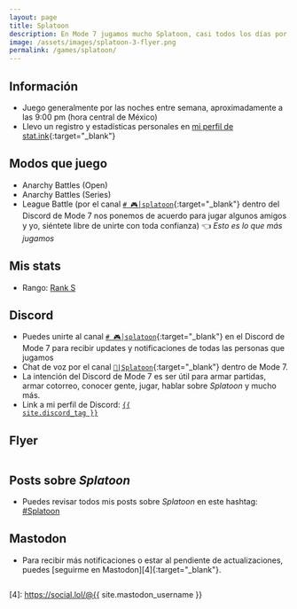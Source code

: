 ```yaml
---
layout: page
title: Splatoon
description: En Mode 7 jugamos mucho Splatoon, casi todos los días por las noches.
image: /assets/images/splatoon-3-flyer.png
permalink: /games/splatoon/
---
```


<div class="row">
<div class="col-sm-6">

## <i class="fa-solid fa-circle-info"></i> Información

- Juego generalmente por las noches entre semana, aproximadamente a las 9:00 pm (hora central de México)
- Llevo un registro y estadísticas personales en [mi perfil de stat.ink][3]{:target="_blank"}

## <i class="fa-solid fa-gamepad"></i> Modos que juego

- Anarchy Battles (Open)
- Anarchy Battles (Series)
- League Battle (por el canal [`# 🎮│splatoon`][1]{:target="_blank"} dentro del Discord de Mode 7 nos ponemos de acuerdo para jugar algunos amigos y yo, siéntete libre de unirte con toda confianza) 👈 *Esto es lo que más jugamos*

## <i class="fa-solid fa-chart-column"></i> Mis stats

- Rango: <a href="https://stat.ink/@mijo/spl3" class="badge badge-dark" target="_blank">Rank S</a>

## <i class="fa-brands fa-discord"></i> Discord

- Puedes unirte al canal [`# 🎮│splatoon`][1]{:target="_blank"} en el Discord de Mode 7 para recibir updates y notificaciones de todas las personas que jugamos
- Chat de voz por el canal [`🦑|Splatoon`][2]{:target="_blank"} dentro de Mode 7.
- La intención del Discord de Mode 7 es ser útil para armar partidas, armar cotorreo, conocer gente, jugar, hablar sobre *Splatoon* y mucho más.
- Link a mi perfil de Discord:
<a href="{{ site.discord_profile }}" target="_blank"><code>{{ site.discord_tag }}</code></a>

</div>
<div class="col-sm-6">

## <i class="fa-solid fa-paint-roller"></i> Flyer

<div class="text-center mt20">
<a href="javascript:void(0)" data-toggle="modal" data-target="#modal">
<img class="img-fluid rounded" src="/assets/images/splatoon-flyer-2024-animated.gif" alt="" loading="lazy" />
</a>
</div>

## <i class="fa-solid fa-square-rss"></i> Posts sobre *Splatoon*

- Puedes revisar todos mis posts sobre *Splatoon* en este hashtag: <a class="badge badge-dark" href="https://blog.{{ site.domain }}/hashtag/splatoon/">#Splatoon</a>

## <i class="fa-brands fa-mastodon"></i> Mastodon

- Para recibir más notificaciones o estar al pendiente de actualizaciones, puedes [seguirme en Mastodon][4]{:target="_blank"}.

</div>
</div>

<div class="modal fade" id="modal" tabindex="-1" role="dialog" aria-labelledby="modalLabel" aria-hidden="true">
<div class="modal-dialog modal-lg modal-dialog-centered" role="document">
<div class="modal-content">
<div class="modal-body modal-body-jekyll">
<img class="img-fluid rounded" src="/assets/images/splatoon-flyer-2024-animated.gif" alt="" loading="lazy" />
</div>
</div>
</div>
</div>

[1]: https://discord.gg/NUSDKeJ
[2]: https://discord.gg/bMPKcCj
[3]: https://stat.ink/@mijo/spl3
[4]: https://social.lol/@{{ site.mastodon_username }}
